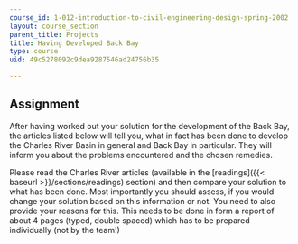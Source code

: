 ```yaml
---
course_id: 1-012-introduction-to-civil-engineering-design-spring-2002
layout: course_section
parent_title: Projects
title: Having Developed Back Bay
type: course
uid: 49c5278092c9dea9287546ad24756b35

---
```


Assignment
----------

After having worked out your solution for the development of the Back Bay, the articles listed below will tell you, what in fact has been done to develop the Charles River Basin in general and Back Bay in particular. They will inform you about the problems encountered and the chosen remedies.

Please read the Charles River articles (available in the [readings]({{< baseurl >}}/sections/readings) section) and then compare your solution to what has been done. Most importantly you should assess, if you would change your solution based on this information or not. You need to also provide your reasons for this. This needs to be done in form a report of about 4 pages (typed, double spaced) which has to be prepared individually (not by the team!)